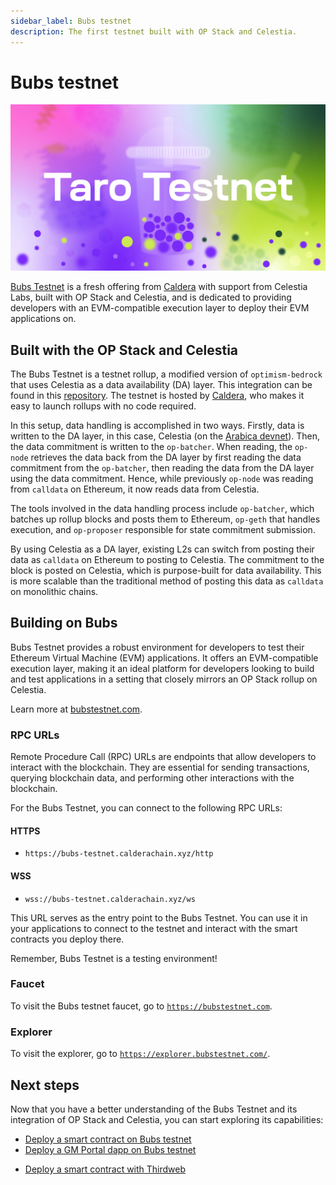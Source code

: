 ```yaml
---
sidebar_label: Bubs testnet
description: The first testnet built with OP Stack and Celestia.
---
```


# Bubs testnet

![Bubs testnet](../../static/img/Celestia_Bubs_Testnet.png)

[Bubs Testnet](https://bubstestnet.com) is a fresh offering from
[Caldera](https://caldera.xyz) with support from Celestia Labs,
built with OP Stack and Celestia, and is dedicated to providing developers with
an EVM-compatible execution layer to deploy their EVM applications on.

## Built with the OP Stack and Celestia

The Bubs Testnet is a testnet rollup, a modified version of
`optimism-bedrock` that uses Celestia as a data availability (DA)
layer. This integration can be found in this
[repository](https://github.com/celestiaorg/optimism). The testnet
is hosted by [Caldera](https://caldera.xyz), who makes it easy to launch
rollups with no code required.

In this setup, data handling is accomplished in two ways. Firstly, data is
written to the DA layer, in this case, Celestia
(on the [Arabica devnet](../../nodes/arabica-devnet)). Then, the data
commitment is written to the `op-batcher`. When reading, the `op-node`
retrieves the data back from the DA layer by first reading the data commitment
from the `op-batcher`, then reading the data from the DA layer using the data
commitment. Hence, while previously `op-node` was reading from `calldata` on
Ethereum, it now reads data from Celestia.

The tools involved in the data handling process include `op-batcher`,
which batches up rollup blocks and posts them to Ethereum, `op-geth`
that handles execution, and `op-proposer` responsible for state commitment
submission.

By using Celestia as a DA layer, existing L2s can switch from posting their
data as `calldata` on Ethereum to posting to Celestia. The commitment to the
block is posted on Celestia, which is purpose-built for data availability.
This is more scalable than the traditional method of posting this data as
`calldata` on monolithic chains.

## Building on Bubs

Bubs Testnet provides a robust environment for developers to test their
Ethereum Virtual Machine (EVM) applications. It offers an EVM-compatible
execution layer, making it an ideal platform for developers looking to
build and test applications in a setting that closely mirrors an OP Stack
rollup on Celestia.

Learn more at [bubstestnet.com](https://bubstestnet.com).

### RPC URLs

Remote Procedure Call (RPC) URLs are endpoints that allow developers to
interact with the blockchain. They are essential for sending transactions,
querying blockchain data, and performing other interactions with the
blockchain.

For the Bubs Testnet, you can connect to the following RPC URLs:

#### HTTPS

* `https://bubs-testnet.calderachain.xyz/http`

#### WSS

* `wss://bubs-testnet.calderachain.xyz/ws`

This URL serves as the entry point to the Bubs Testnet. You can use it
in your applications to connect to the testnet and interact with the smart
contracts you deploy there.

Remember, Bubs Testnet is a testing environment!

### Faucet

To visit the Bubs testnet faucet, go to
[`https://bubstestnet.com`](https://bubstestnet.com).

### Explorer

To visit the explorer, go to
[`https://explorer.bubstestnet.com/`](https://explorer.bubstestnet.com/).

## Next steps

Now that you have a better understanding of the Bubs Testnet and its
integration of OP Stack and Celestia, you can start exploring its
capabilities:

* [Deploy a smart contract on Bubs testnet](../deploy-on-bubs)
* [Deploy a GM Portal dapp on Bubs testnet](../gm-portal-bubs)
<!-- * [Deploy a dapp with scaffold-eth](https://github.com/jcstein/scaffold-eth) -->
* [Deploy a smart contract with Thirdweb](https://thirdweb.com/bubs-testnet)

